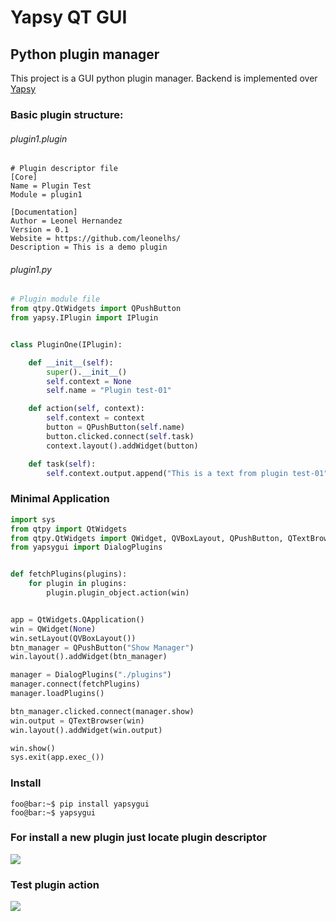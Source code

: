 # Yapsy QT GUI
## Python plugin manager

This project is a GUI python plugin manager. Backend is implemented over [Yapsy](https://github.com/tibonihoo/yapsy/)

### Basic plugin structure:


###### plugin1.plugin

```properties
# Plugin descriptor file
[Core]
Name = Plugin Test
Module = plugin1

[Documentation]
Author = Leonel Hernandez
Version = 0.1
Website = https://github.com/leonelhs/
Description = This is a demo plugin
```

######  plugin1.py
```python
# Plugin module file
from qtpy.QtWidgets import QPushButton
from yapsy.IPlugin import IPlugin


class PluginOne(IPlugin):

    def __init__(self):
        super().__init__()
        self.context = None
        self.name = "Plugin test-01"

    def action(self, context):
        self.context = context
        button = QPushButton(self.name)
        button.clicked.connect(self.task)
        context.layout().addWidget(button)

    def task(self):
        self.context.output.append("This is a text from plugin test-01")
```
### Minimal Application
```python
import sys
from qtpy import QtWidgets
from qtpy.QtWidgets import QWidget, QVBoxLayout, QPushButton, QTextBrowser
from yapsygui import DialogPlugins


def fetchPlugins(plugins):
    for plugin in plugins:
        plugin.plugin_object.action(win)


app = QtWidgets.QApplication()
win = QWidget(None)
win.setLayout(QVBoxLayout())
btn_manager = QPushButton("Show Manager")
win.layout().addWidget(btn_manager)

manager = DialogPlugins("./plugins")
manager.connect(fetchPlugins)
manager.loadPlugins()

btn_manager.clicked.connect(manager.show)
win.output = QTextBrowser(win)
win.layout().addWidget(win.output)

win.show()
sys.exit(app.exec_())
```            

### Install 

```console
foo@bar:~$ pip install yapsygui
foo@bar:~$ yapsygui
```

### For install a new plugin just locate plugin descriptor
<img src="https://drive.google.com/uc?export=view&id=1XtvcdVRvxMAIulBRnz47yH11UaBcpQGL"/>

### Test plugin action
<img src="https://drive.google.com/uc?export=view&id=1e71NxPSuQ_jgOCNL0zwXZcs9cRm7j60I"/>


